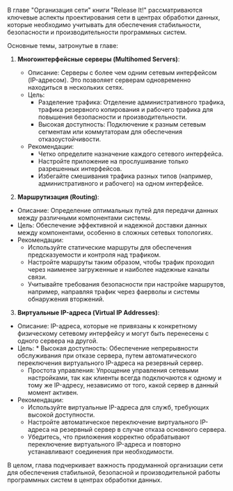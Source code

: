 В главе "Организация сети" книги "Release It!" рассматриваются ключевые аспекты проектирования сети в центрах обработки данных, которые необходимо учитывать для обеспечения стабильности, безопасности и производительности программных систем.

Основные темы, затронутые в главе:

1. **Многоинтерфейсные серверы (Multihomed Servers)**:
   * Описание: Серверы с более чем одним сетевым интерфейсом (IP-адресом). Это позволяет серверам одновременно находиться в нескольких сетях.
   * Цель:
     * Разделение трафика: Отделение административного трафика, трафика резервного копирования и рабочего трафика для повышения безопасности и производительности.
     * Высокая доступность: Подключение к разным сетевым сегментам или коммутаторам для обеспечения отказоустойчивости.
   * Рекомендации:
     * Четко определите назначение каждого сетевого интерфейса.
     * Настройте приложение на прослушивание только разрешенных интерфейсов.
     * Избегайте смешивания трафика разных типов (например, административного и рабочего) на одном интерфейсе.

2.  **Маршрутизация (Routing)**:
   * Описание: Определение оптимальных путей для передачи данных между различными компонентами системы.
   * Цель: Обеспечение эффективной и надежной доставки данных между компонентами, особенно в сложных сетевых топологиях.
   * Рекомендации:
      * Используйте статические маршруты для обеспечения предсказуемости и контроля над трафиком.
      * Настройте маршруты таким образом, чтобы трафик проходил через наименее загруженные и наиболее надежные каналы связи.
      * Учитывайте требования безопасности при настройке маршрутов, например, направляя трафик через фаерволы и системы обнаружения вторжений.

3.  **Виртуальные IP-адреса (Virtual IP Addresses)**:
   * Описание: IP-адреса, которые не привязаны к конкретному физическому сетевому интерфейсу и могут быть перенесены с одного сервера на другой.
   * Цель:
    * Высокая доступность: Обеспечение непрерывности обслуживания при отказе сервера, путем автоматического переключения виртуального IP-адреса на резервный сервер.
     * Простота управления: Упрощение управления сетевыми настройками, так как клиенты всегда подключаются к одному и тому же IP-адресу, независимо от того, какой сервер в данный момент активен.
   * Рекомендации:
      * Используйте виртуальные IP-адреса для служб, требующих высокой доступности.
      * Настройте автоматическое переключение виртуального IP-адреса на резервный сервер в случае отказа основного сервера.
      * Убедитесь, что приложения корректно обрабатывают переключение виртуального IP-адреса и повторно устанавливают соединения при необходимости.

В целом, глава подчеркивает важность продуманной организации сети для обеспечения стабильной, безопасной и производительной работы программных систем в центрах обработки данных.
